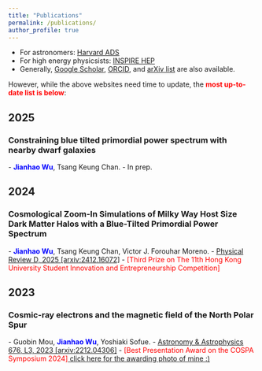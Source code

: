 ```yaml
---
title: "Publications"
permalink: /publications/
author_profile: true
---
```

- For astronomers: [Harvard ADS](https://ui.adsabs.harvard.edu/search/q=orcid%3A0009-0000-7431-7885&sort=date+desc)
- For high energy physicsists: [INSPIRE HEP](https://inspirehep.net/authors/2685932)  
- Generally, [Google Scholar](https://scholar.google.com/citations?user=hxR2VSsAAAAJ&hl=zh-CN&authuser=2), [ORCID](https://orcid.org/0009-0000-7431-7885), and [arXiv list](https://arxiv.org/a/wu_j_12.html) are also available.

However, while the above websites need time to update, the <strong><span style="color: red;">most up-to-date list is below</span></strong>:

## 2025

<h3>Constraining blue tilted primordial power spectrum with nearby dwarf galaxies</h3>
- <span> <strong><span style="color: blue;">Jianhao Wu</span></strong>, Tsang Keung Chan.</span>
- <span> In prep.</span>

## 2024

<h3>Cosmological Zoom-In Simulations of Milky Way Host Size Dark Matter Halos with a Blue-Tilted Primordial Power Spectrum</h3>
- <span> <strong><span style="color: blue;">Jianhao Wu</span></strong>, Tsang Keung Chan, Victor J. Forouhar Moreno.</span>
- <a href="https://doi.org/10.1103/59fw-974t">Physical Review D, 2025 [arxiv:2412.16072]</a>
- <span style="color: red;">[Third Prize on The 11th Hong Kong University Student Innovation and Entrepreneurship Competition]</span>

## 2023

<h3>Cosmic-ray electrons and the magnetic field of the North Polar Spur</h3>
- <span> Guobin Mou, <strong><span style="color: blue;">Jianhao Wu</span></strong>, Yoshiaki Sofue. </span>
- <a href="https://doi.org/10.1051/0004-6361/202245401">Astronomy & Astrophysics 676, L3, 2023 [arxiv:2212.04306]</a>
- <span style="color: red;">[Best Presentation Award on the COSPA Symposium 2024]</span><a href="https://indico.itp.ac.cn/event/198/page/88-photos-downloads-and-announcements"> click here for the awarding photo of mine :)</a>